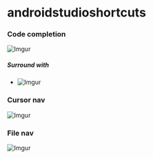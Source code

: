 # androidstudioshortcuts

### Code completion
![Imgur](http://i.imgur.com/GRP6OKC.png)
##### Surround with
- ![Imgur](http://i.imgur.com/sTjH0iP.png)


### Cursor nav
![Imgur](http://i.imgur.com/MMYij3d.png)

### File nav
![Imgur](http://i.imgur.com/OGuyRXw.png)
